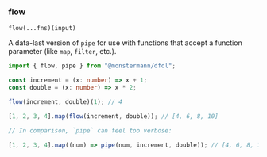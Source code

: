 ### flow

`flow(...fns)(input)`

A data-last version of `pipe` for use with functions that accept a function parameter (like `map`, `filter`, etc.).

```ts
import { flow, pipe } from "@monstermann/dfdl";

const increment = (x: number) => x + 1;
const double = (x: number) => x * 2;

flow(increment, double)(1); // 4

[1, 2, 3, 4].map(flow(increment, double)); // [4, 6, 8, 10]

// In comparison, `pipe` can feel too verbose:

[1, 2, 3, 4].map((num) => pipe(num, increment, double)); // [4, 6, 8, 10]
```

